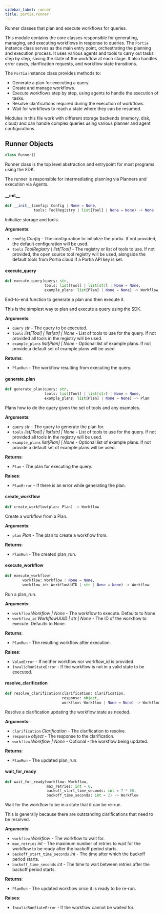 ```yaml
---
sidebar_label: runner
title: portia.runner
---
```


Runner classes that plan and execute workflows for queries.

This module contains the core classes responsible for generating, managing, and executing workflows
in response to queries. The `Portia` instance class serves as the main entry point, orchestrating the
planning and execution process. It uses various agents and tools to carry out tasks step by step,
saving the state of the workflow at each stage. It also handles error cases, clarification
requests, and workflow state transitions.

The `Portia` instance class provides methods to:

- Generate a plan for executing a query.
- Create and manage workflows.
- Execute workflows step by step, using agents to handle the execution of tasks.
- Resolve clarifications required during the execution of workflows.
- Wait for workflows to reach a state where they can be resumed.

Modules in this file work with different storage backends (memory, disk, cloud) and can handle
complex queries using various planner and agent configurations.

## Runner Objects

```python
class Runner()
```

Runner class is the top level abstraction and entrypoint for most programs using the SDK.

The runner is responsible for intermediating planning via Planners and execution via Agents.

#### \_\_init\_\_

```python
def __init__(config: Config | None = None,
             tools: ToolRegistry | list[Tool] | None = None) -> None
```

Initialize storage and tools.

**Arguments**:

- `config` _Config_ - The configuration to initialize the portia. If not provided, the
  default configuration will be used.
- `tools` _ToolRegistry | list[Tool]_ - The registry or list of tools to use. If not
  provided, the open source tool registry will be used, alongside the default tools
  from Portia cloud if a Portia API key is set.

#### execute\_query

```python
def execute_query(query: str,
                  tools: list[Tool] | list[str] | None = None,
                  example_plans: list[Plan] | None = None) -> Workflow
```

End-to-end function to generate a plan and then execute it.

This is the simplest way to plan and execute a query using the SDK.

**Arguments**:

- `query` _str_ - The query to be executed.
- `tools` _list[Tool] | list[str] | None_ - List of tools to use for the query.
  If not provided all tools in the registry will be used.
- `example_plans` _list[Plan] | None_ - Optional list of example plans. If not
  provide a default set of example plans will be used.
  

**Returns**:

- `PlanRun` - The workflow resulting from executing the query.

#### generate\_plan

```python
def generate_plan(query: str,
                  tools: list[Tool] | list[str] | None = None,
                  example_plans: list[Plan] | None = None) -> Plan
```

Plans how to do the query given the set of tools and any examples.

**Arguments**:

- `query` _str_ - The query to generate the plan for.
- `tools` _list[Tool] | list[str] | None_ - List of tools to use for the query.
  If not provided all tools in the registry will be used.
- `example_plans` _list[Plan] | None_ - Optional list of example plans. If not
  provide a default set of example plans will be used.
  

**Returns**:

- `Plan` - The plan for executing the query.
  

**Raises**:

- `PlanError` - If there is an error while generating the plan.

#### create\_workflow

```python
def create_workflow(plan: Plan) -> Workflow
```

Create a workflow from a Plan.

**Arguments**:

- `plan` _Plan_ - The plan to create a workflow from.
  

**Returns**:

- `PlanRun` - The created plan_run.

#### execute\_workflow

```python
def execute_workflow(
        workflow: Workflow | None = None,
        workflow_id: WorkflowUUID | str | None = None) -> Workflow
```

Run a plan_run.

**Arguments**:

- `workflow` _Workflow | None_ - The workflow to execute. Defaults to None.
- `workflow_id` _WorkflowUUID | str | None_ - The ID of the workflow to execute. Defaults to
  None.
  

**Returns**:

- `PlanRun` - The resulting workflow after execution.
  

**Raises**:

- `ValueError` - If neither workflow nor workflow_id is provided.
- `InvalidRunStateError` - If the workflow is not in a valid state to be executed.

#### resolve\_clarification

```python
def resolve_clarification(clarification: Clarification,
                          response: object,
                          workflow: Workflow | None = None) -> Workflow
```

Resolve a clarification updating the workflow state as needed.

**Arguments**:

- `clarification` _Clarification_ - The clarification to resolve.
- `response` _object_ - The response to the clarification.
- `workflow` _Workflow | None_ - Optional - the workflow being updated.
  

**Returns**:

- `PlanRun` - The updated plan_run.

#### wait\_for\_ready

```python
def wait_for_ready(workflow: Workflow,
                   max_retries: int = 6,
                   backoff_start_time_seconds: int = 7 * 60,
                   backoff_time_seconds: int = 2) -> Workflow
```

Wait for the workflow to be in a state that it can be re-run.

This is generally because there are outstanding clarifications that need to be resolved.

**Arguments**:

- `workflow` _Workflow_ - The workflow to wait for.
- `max_retries` _int_ - The maximum number of retries to wait for the workflow to be ready
  after the backoff period starts.
- `backoff_start_time_seconds` _int_ - The time after which the backoff period starts.
- `backoff_time_seconds` _int_ - The time to wait between retries after the backoff period
  starts.
  

**Returns**:

- `PlanRun` - The updated workflow once it is ready to be re-run.
  

**Raises**:

- `InvalidRunStateError` - If the workflow cannot be waited for.

